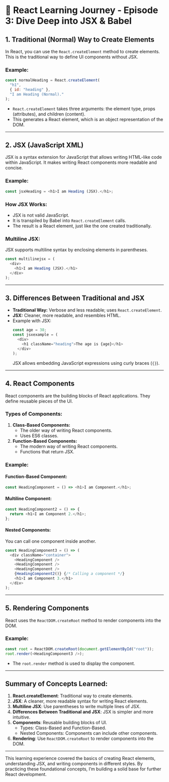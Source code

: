 # 🚀 React Learning Journey - Episode 3: Dive Deep into JSX & Babel

## 1. Traditional (Normal) Way to Create Elements
In React, you can use the `React.createElement` method to create elements. This is the traditional way to define UI components without JSX.

### Example:
```javascript
const normalHeading = React.createElement(
  "h1",
  { id: "heading" },
  "I am Heading (Normal)."
);
```
- `React.createElement` takes three arguments: the element type, props (attributes), and children (content).
- This generates a React element, which is an object representation of the DOM.

---

## 2. JSX (JavaScript XML)
JSX is a syntax extension for JavaScript that allows writing HTML-like code within JavaScript. It makes writing React components more readable and concise.

### Example:
```javascript
const jsxHeading = <h1>I am Heading (JSX).</h1>;
```

### How JSX Works:
- JSX is not valid JavaScript.
- It is transpiled by Babel into `React.createElement` calls.
- The result is a React element, just like the one created traditionally.

### Multiline JSX:
JSX supports multiline syntax by enclosing elements in parentheses.

```javascript
const multilinejsx = (
  <div>
    <h1>I am Heading (JSX).</h1>
  </div>
);
```

---

## 3. Differences Between Traditional and JSX
- **Traditional Way:** Verbose and less readable; uses `React.createElement`.
- **JSX:** Cleaner, more readable, and resembles HTML.
- Example with JSX:
  ```javascript
  const age = 38;
  const jsxexample = (
    <div>
      <h1 className="heading">The age is {age}</h1>
    </div>
  );
  ```
  JSX allows embedding JavaScript expressions using curly braces (`{}`).

---

## 4. React Components
React components are the building blocks of React applications. They define reusable pieces of the UI.

### Types of Components:
1. **Class-Based Components:**
   - The older way of writing React components.
   - Uses ES6 classes.
2. **Function-Based Components:**
   - The modern way of writing React components.
   - Functions that return JSX.

### Example:
#### Function-Based Component:
```javascript
const HeadingComponent = () => <h1>I am Component.</h1>;
```

#### Multiline Component:
```javascript
const HeadingComponent2 = () => {
  return <h1>I am Component 2.</h1>;
};
```

#### Nested Components:
You can call one component inside another.
```javascript
const HeadingComponent3 = () => (
  <div className="container">
    <HeadingComponent />
    <HeadingComponent />
    <HeadingComponent />
    {HeadingComponent2()} {/* Calling a component */}
    <h1>I am Component 3.</h1>
  </div>
);
```

---

## 5. Rendering Components
React uses the `ReactDOM.createRoot` method to render components into the DOM.

### Example:
```javascript
const root = ReactDOM.createRoot(document.getElementById("root"));
root.render(<HeadingComponent3 />);
```
- The `root.render` method is used to display the component.

---

## Summary of Concepts Learned:
1. **React.createElement**: Traditional way to create elements.
2. **JSX**: A cleaner, more readable syntax for writing React elements.
3. **Multiline JSX**: Use parentheses to write multiple lines of JSX.
4. **Differences Between Traditional and JSX**: JSX is simpler and more intuitive.
5. **Components**: Reusable building blocks of UI.
   - Types: Class-Based and Function-Based.
   - Nested Components: Components can include other components.
6. **Rendering**: Use `ReactDOM.createRoot` to render components into the DOM.

---

This learning experience covered the basics of creating React elements, understanding JSX, and writing components in different styles. By practicing these foundational concepts, I’m building a solid base for further React development.